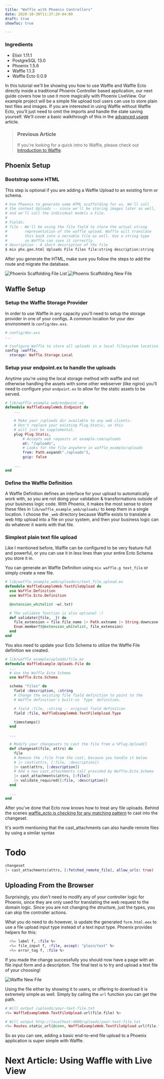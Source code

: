 ```yaml
---
title: "Waffle with Phoenix Controllers"
date: 2020-10-30T11:37:29-04:00
draft: true
showToc: true

---
```


### Ingredients 
* Elixir 1.11.1
* PostgreSQL 13.0
* Phoenix 1.5.6
* Waffle 1.1.3
* Waffle Ecto 0.0.9

In this tutorial we'll be showing you how to use Waffle and Waffle Ecto directly inside a traditional Phoenix Controller based application, our next guide covers how to use it more magically with Phoenix LiveView. Our example project will be a simple file upload tool users can use to store plain text files and images. If you are interested in using Waffle without Waffle Ecto, you'll just need to omit the imports and handle the state saving yourself. We'll cover a basic walkthrough of this in the [advanced usage](/elixir/waffle/advanced-usage) article.
 
> ### Previous Article
> If you're looking for a quick intro to Waffle, please check out [Introduction to Waffle](/elixir/waffle/introduction-to-waffle).

## Phoenix Setup
### Bootstrap some HTML
This step is optional if you are adding a Waffle Upload to an existing form or schema. 

```bash
# Use Phoenix to generate some HTML scaffolding for us. We'll call 
# the context Uploads -- since we'll be storing images later as well, 
# and we'll call the individual models a File.
#
# Fields:
# file - We'll be using the file field to store the actual string 
#        representation of the waffle upload. Waffle will translate 
#        this back into a servable file as well. Use a string type 
#        so Waffle can save it correctly.
# description - A short description of the file
$ mix phx.gen.html Uploads File files file:string description:string 
```

After you generate the HTML, make sure you follow the steps to add the route and migrate the database.

![Phoenix Scaffolding File List](/uploads/elixir/waffle/scaffolding-file-list.png)
![Phoenix Scaffolding New File](/uploads/elixir/waffle/scaffolding-new-file.png)

## Waffle Setup
### Setup the Waffle Storage Provider
In order to use Waffle in any capacity you'll need to setup the storage provider in one of your configs. A common location for your dev environment is `config/dev.exs`.

```elixir
# config/dev.exs
...

# Configure Waffle to store all uploads in a local filesystem location.
config :waffle,
  storage: Waffle.Storage.Local
```

### Setup your endpoint.ex to handle the uploads
Anytime you're using the local storage method with waffle and not otherwise handling the assets with some other webserver (like nginx) you'll need to configure your `endpoint.ex` to allow for the static assets to be served.

```elixir
# lib/waffle_example_web/endpoint.ex
defmodule WaffleExampleWeb.Endpoint do
    ...

    # Make your /uploads dir available to any web clients. 
    # Don't replace your existing Plug.Static, as this 
    # will just be supplemental.
    plug Plug.Static,
        # Accepts web requests at example.com/uploads
        at: "/uploads",
        # Looks for the file anywhere in waffle_example/uploads
        from: Path.expand("./uploads"),
        gzip: false

    ...
end
```

### Define the Waffle Definition
A Waffle Definition defines an interface for your upload to automatically work with, so you are not doing your validation & transformations outside of your business logic code. With Phoenix, it makes the most sense to store these files in `lib/waffle_example_web/uploads/` to keep them in a single location. I choose the `_web` directory because Waffle exists to translate a web http upload into a file on your system, and then your business logic can do whatever it wants with that file.

### Simplest plain text file upload
Like I mentioned before, Waffle can be configured to be very feature-full and powerful, or you can use it in less lines than your entire Ecto Schema you store it in.

You can generate an Waffle Definition using `mix waffle.g text_file` or simply create a new file.

```elixir
# lib/waffle_example_web/uploaders/text_file_upload.ex
defmodule WaffleExampleWeb.TextFileUpload do
  use Waffle.Definition
  use Waffle.Ecto.Definition

  @extension_whitelist ~w(.txt)

  # The validate function is also optional :)
  def validate({file, _}) do
    file_extension = file.file_name |> Path.extname |> String.downcase
    Enum.member?(@extension_whitelist, file_extension)
  end
end
```

You also need to update your Ecto Schema to utilize the Waffle File definition we created.

```elixir
# lib/waffle_example/uploads/file.ex
defmodule WaffleExample.Uploads.File do
  ... 
  # Use the Waffle Ecto Schema
  use Waffle.Ecto.Schema

  schema "files" do
    field :description, :string
    # Change the existing file field definition to point to the 
    # Waffle definition's built-in `Type` definition.

    # field :file, :string -- original field definition
    field :file, WaffleExampleWeb.TextFileUpload.Type 

    timestamps()
  end

  ...

  # Modify your changesets to cast the file from a %Plug.Upload{} 
  def changeset(file, attrs) do
    file
    # Remove the :file from the cast, because you handle it below
    # |> cast(attrs, [:file, :description])
    |> cast(attrs, [:description])
    # Add a new cast_attachments call provided by Waffle.Ecto.Schema
    |> cast_attachments(attrs, [:file])
    |> validate_required([:file, :description])
  end

  ...
end
```

After you've done that Ecto now knows how to treat any file uploads. Behind the scenes [waffle_ecto is checking for any matching pattern](https://github.com/elixir-waffle/waffle_ecto/blob/72e9843d860a1ff0dd7588e27f7c8b4aae827d70/lib/waffle_ecto/schema.ex#L92) to cast into the changeset. 

It's worth mentioning that the cast_attachments can also handle remote files by using a similar syntax 

# Todo

```elixir
changeset 
|> cast_attachments(attrs, [:fetched_remote_file], allow_urls: true)

```

## Uploading From the Browser
Surprisingly, you don't need to modify any of your controller logic for Phoenix, since they are only used for translating the web request to the domain logic. Since you are not changing the structure, just the types, you can skip the controller actions.

What you do need to do however, is update the generated `form.html.eex` to use a file upload input type instead of a text input type. Phoenix provides helpers for this:

```elixir
  <%= label f, :file %>
  <%= file_input f, :file, accept: "plain/text" %>
  <%= error_tag f, :file %>
```

If you made the change successfully you should now have a page with an file input form and a description. The final test is to try and upload a text file of your choosing!

![Waffle New File](/uploads/elixir/waffle/waffle-new-file.png)

Using the file either by showing it to users, or offering to download it is extremely simple as well. Simply by calling the `url` function you can get the path. 

```elixir
# Will output /uploads/your-text-file.txt
<%= WaffleExampleWeb.TextFileUpload.url(file.file) %>

# Will output http://localhost:4000/uploads/your-text-file.txt
<%= Routes.static_url(@conn, WaffleExampleWeb.TextFileUpload.url(file.file)) %>
```

So as you can see, adding a basic end-to-end file upload to a Phoenix application is super simple with Waffle. 

# Next Article: Using Waffle with Live View